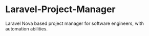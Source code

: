 # Laravel-Project-Manager
Laravel Nova based project manager for software engineers, with automation abilities.
